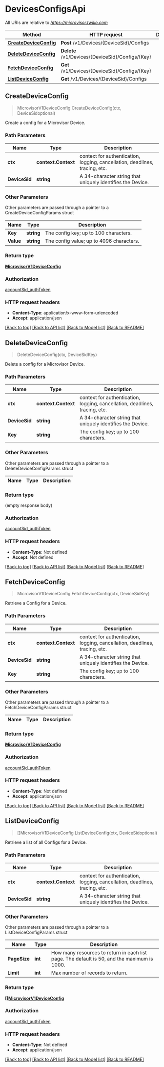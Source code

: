 # DevicesConfigsApi

All URIs are relative to *https://microvisor.twilio.com*

Method | HTTP request | Description
------------- | ------------- | -------------
[**CreateDeviceConfig**](DevicesConfigsApi.md#CreateDeviceConfig) | **Post** /v1/Devices/{DeviceSid}/Configs | 
[**DeleteDeviceConfig**](DevicesConfigsApi.md#DeleteDeviceConfig) | **Delete** /v1/Devices/{DeviceSid}/Configs/{Key} | 
[**FetchDeviceConfig**](DevicesConfigsApi.md#FetchDeviceConfig) | **Get** /v1/Devices/{DeviceSid}/Configs/{Key} | 
[**ListDeviceConfig**](DevicesConfigsApi.md#ListDeviceConfig) | **Get** /v1/Devices/{DeviceSid}/Configs | 



## CreateDeviceConfig

> MicrovisorV1DeviceConfig CreateDeviceConfig(ctx, DeviceSidoptional)



Create a config for a Microvisor Device.

### Path Parameters


Name | Type | Description
------------- | ------------- | -------------
**ctx** | **context.Context** | context for authentication, logging, cancellation, deadlines, tracing, etc.
**DeviceSid** | **string** | A 34-character string that uniquely identifies the Device.

### Other Parameters

Other parameters are passed through a pointer to a CreateDeviceConfigParams struct


Name | Type | Description
------------- | ------------- | -------------
**Key** | **string** | The config key; up to 100 characters.
**Value** | **string** | The config value; up to 4096 characters.

### Return type

[**MicrovisorV1DeviceConfig**](MicrovisorV1DeviceConfig.md)

### Authorization

[accountSid_authToken](../README.md#accountSid_authToken)

### HTTP request headers

- **Content-Type**: application/x-www-form-urlencoded
- **Accept**: application/json

[[Back to top]](#) [[Back to API list]](../README.md#documentation-for-api-endpoints)
[[Back to Model list]](../README.md#documentation-for-models)
[[Back to README]](../README.md)


## DeleteDeviceConfig

> DeleteDeviceConfig(ctx, DeviceSidKey)



Delete a config for a Microvisor Device.

### Path Parameters


Name | Type | Description
------------- | ------------- | -------------
**ctx** | **context.Context** | context for authentication, logging, cancellation, deadlines, tracing, etc.
**DeviceSid** | **string** | A 34-character string that uniquely identifies the Device.
**Key** | **string** | The config key; up to 100 characters.

### Other Parameters

Other parameters are passed through a pointer to a DeleteDeviceConfigParams struct


Name | Type | Description
------------- | ------------- | -------------

### Return type

 (empty response body)

### Authorization

[accountSid_authToken](../README.md#accountSid_authToken)

### HTTP request headers

- **Content-Type**: Not defined
- **Accept**: Not defined

[[Back to top]](#) [[Back to API list]](../README.md#documentation-for-api-endpoints)
[[Back to Model list]](../README.md#documentation-for-models)
[[Back to README]](../README.md)


## FetchDeviceConfig

> MicrovisorV1DeviceConfig FetchDeviceConfig(ctx, DeviceSidKey)



Retrieve a Config for a Device.

### Path Parameters


Name | Type | Description
------------- | ------------- | -------------
**ctx** | **context.Context** | context for authentication, logging, cancellation, deadlines, tracing, etc.
**DeviceSid** | **string** | A 34-character string that uniquely identifies the Device.
**Key** | **string** | The config key; up to 100 characters.

### Other Parameters

Other parameters are passed through a pointer to a FetchDeviceConfigParams struct


Name | Type | Description
------------- | ------------- | -------------

### Return type

[**MicrovisorV1DeviceConfig**](MicrovisorV1DeviceConfig.md)

### Authorization

[accountSid_authToken](../README.md#accountSid_authToken)

### HTTP request headers

- **Content-Type**: Not defined
- **Accept**: application/json

[[Back to top]](#) [[Back to API list]](../README.md#documentation-for-api-endpoints)
[[Back to Model list]](../README.md#documentation-for-models)
[[Back to README]](../README.md)


## ListDeviceConfig

> []MicrovisorV1DeviceConfig ListDeviceConfig(ctx, DeviceSidoptional)



Retrieve a list of all Configs for a Device.

### Path Parameters


Name | Type | Description
------------- | ------------- | -------------
**ctx** | **context.Context** | context for authentication, logging, cancellation, deadlines, tracing, etc.
**DeviceSid** | **string** | A 34-character string that uniquely identifies the Device.

### Other Parameters

Other parameters are passed through a pointer to a ListDeviceConfigParams struct


Name | Type | Description
------------- | ------------- | -------------
**PageSize** | **int** | How many resources to return in each list page. The default is 50, and the maximum is 1000.
**Limit** | **int** | Max number of records to return.

### Return type

[**[]MicrovisorV1DeviceConfig**](MicrovisorV1DeviceConfig.md)

### Authorization

[accountSid_authToken](../README.md#accountSid_authToken)

### HTTP request headers

- **Content-Type**: Not defined
- **Accept**: application/json

[[Back to top]](#) [[Back to API list]](../README.md#documentation-for-api-endpoints)
[[Back to Model list]](../README.md#documentation-for-models)
[[Back to README]](../README.md)

